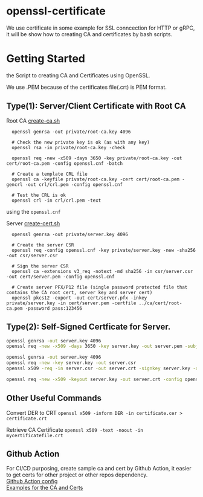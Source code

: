 # openssl-certificate
We use certificate in some example for SSL conncection for HTTP or gRPC, it will be show how to creating CA and certificates by bash scripts.

# Getting Started

the Script to creating CA and Certificates using OpenSSL.

We use .PEM because of the certificates file(.crt) is PEM format.

## Type(1): Server/Client Certificate with Root CA

Root CA [create-ca.sh](./create-ca.sh)
```
  openssl genrsa -out private/root-ca.key 4096
  
  # Check the new private key is ok (as with any key)
  openssl rsa -in private/root-ca.key -check

  openssl req -new -x509 -days 3650 -key private/root-ca.key -out cert/root-ca.pem -config openssl.cnf -batch

  # Create a template CRL file
  openssl ca -keyfile private/root-ca.key -cert cert/root-ca.pem -gencrl -out crl/crl.pem -config openssl.cnf

  # Test the CRL is ok
  openssl crl -in crl/crl.pem -text
```

using the `openssl.cnf`

Server  [create-cert.sh](./create-cert.sh)
```
  openssl genrsa -out private/server.key 4096

  # Create the server CSR
  openssl req -config openssl.cnf -key private/server.key -new -sha256 -out csr/server.csr

  # Sign the server CSR
  openssl ca -extensions v3_req -notext -md sha256 -in csr/server.csr -out cert/server.pem -config openssl.cnf

  # Create server PFX/P12 file (single password protected file that contains the CA root cert, server key and server cert)
  openssl pkcs12 -export -out cert/server.pfx -inkey private/server.key -in cert/server.pem -certfile ../ca/cert/root-ca.pem -password pass:123456
```


## Type(2): Self-Signed Certficate for Server.


``` bash
openssl genrsa -out server.key 4096
openssl req -new -x509 -days 3650 -key server.key -out server.pem -subj "/C=CN/ST=mykey/L=mykey/O=mykey/OU=mykey/CN=domain1/CN=domain2/CN=domain3"
```


``` bash
openssl genrsa -out server.key 4096
openssl req -new -key server.key -out server.csr
openssl x509 -req -in server.csr -out server.crt -signkey server.key -days 3650
```

``` bash
openssl req -new -x509 -keyout server.key -out server.crt -config openssl.cnf
```

## Other Useful Commands

Convert DER to CRT 
`openssl x509 -inform DER -in certificate.cer > certificate.crt`

Retrieve CA Certificate 
`openssl x509 -text -noout -in mycertificatefile.crt`


## Github Action
For CI/CD purposing, create sample ca and cert by Github Action, it easier to get certs for other project or other repos dependency.  
[Github Action config](.github/workflows/blank.yml)  
[Examples for the CA and Certs](https://github.com/oslook/openssl-certificate/suites/3377117009/artifacts/79577065)
